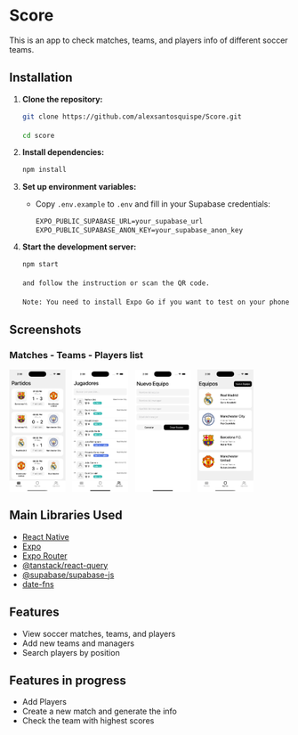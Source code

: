 # Score

This is an app to check matches, teams, and players info of different soccer teams.

## Installation

1. **Clone the repository:**

   ```sh
   git clone https://github.com/alexsantosquispe/Score.git

   cd score
   ```

2. **Install dependencies:**

   ```sh
   npm install
   ```

3. **Set up environment variables:**

   - Copy `.env.example` to `.env` and fill in your Supabase credentials:
     ```
     EXPO_PUBLIC_SUPABASE_URL=your_supabase_url
     EXPO_PUBLIC_SUPABASE_ANON_KEY=your_supabase_anon_key
     ```

4. **Start the development server:**

   ```sh
   npm start

   and follow the instruction or scan the QR code.

   Note: You need to install Expo Go if you want to test on your phone.
   ```

## Screenshots

### Matches - Teams - Players list

<div style="display:flex; gap: 12px;">
  <img src="./screenshots/matches.png" alt="matches" width="20%"/>
  <img src="./screenshots/players.png" alt="players" width="20%"/>
  <img src="./screenshots/new-team.png" alt="new teams" width="20%"/>
  <img src="./screenshots/teams.png" alt="teams" width="20%"/>
</div>

## Main Libraries Used

- [React Native](https://reactnative.dev/)
- [Expo](https://expo.dev/)
- [Expo Router](https://expo.github.io/router/docs)
- [@tanstack/react-query](https://tanstack.com/query/latest)
- [@supabase/supabase-js](https://supabase.com/docs/reference/javascript)
- [date-fns](https://date-fns.org/)

## Features

- View soccer matches, teams, and players
- Add new teams and managers
- Search players by position

## Features in progress

- Add Players
- Create a new match and generate the info
- Check the team with highest scores
